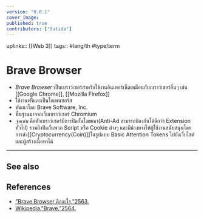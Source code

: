 ```yaml
---
version: "0.0.1"
cover_image:
published: true
contributors: ["Sutida"]
---
```

uplinks:: [[Web 3]]
tags:: #lang/th #type/term

# Brave Browser
- *Brave Browser* เป็นเบราว์เซอร์สําหรับใช้งานอินเทอร์เน็ตเหมือนกับเบราว์เซอร์อื่นๆ เช่น [[Google Chrome]], [[Mozilla Firefox]] 
- ใช้งานฟรีและเป็นโอเพนซอร์ส 
- พัฒนาโดย Brave Software, Inc.
- พื้นฐานมาจากเว็บเบราว์เซอร์ Chromium
- *จุดเด่น* คือตัวเบราว์เซอร์มีการปิดกั้นโฆษณา(Anti-Ad สามารถป้องกันได้ดีกว่า Extension ทั่วไป) รวมถึงปิดกั้นพวก Script หรือ Cookie ต่างๆ และมีช่องทางให้ผู้ใช้งานสนับสนุนโดยการส่ง[[Cryptocurrency(Coin)]]ในรูปแบบ Basic Attention Tokens ไปยังเว็บไซต์และผู้สร้างเนื้อหาได้

---
## See also
## References
- ["Brave Browser คืออะไร,"2563.](https://thiti.dev/blog/38/)
- [Wikipedia,"Brave,"2564. ](https://th.wikipedia.org/wiki/%E0%B9%80%E0%B8%9A%E0%B8%A3%E0%B8%9F_(%E0%B9%80%E0%B8%A7%E0%B9%87%E0%B8%9A%E0%B9%80%E0%B8%9A%E0%B8%A3%E0%B8%B2%E0%B8%A7%E0%B9%8C%E0%B9%80%E0%B8%8B%E0%B8%AD%E0%B8%A3%E0%B9%8C))
